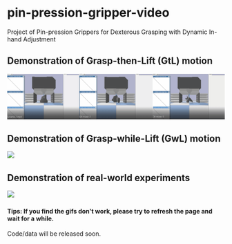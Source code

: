 # pin-pression-gripper-video
Project of Pin-pression Grippers for Dexterous Grasping with Dynamic In-hand Adjustment
## Demonstration of Grasp-then-Lift (GtL) motion
![](assets/Gtl-motion/Gtl-motion.gif)
## Demonstration of Grasp-while-Lift (GwL) motion
![](assets/Gwl-motion/Gwl-motion.gif)
## Demonstration of real-world experiments
![](assets/Real-world/real-world.gif)


#### Tips: If you find the gifs don't work, please try to refresh the page and wait for a while.
Code/data will be released soon.
